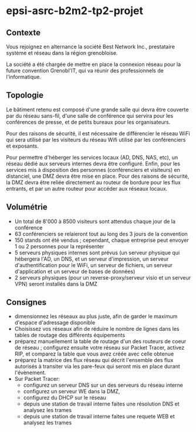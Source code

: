 # epsi-asrc-b2m2-tp2-projet
## Contexte
Vous rejoignez en alternance la société Best Network Inc., prestataire système et réseau dans la région grenobloise.

La société a été chargée de mettre en place la connexion réseau pour la future convention Grenobl'IT, qui va réunir des professionnels de l'informatique.

## Topologie
Le bâtiment retenu est composé d'une grande salle qui devra être couverte par du réseau sans-fil, d'une salle de conférence qui servira pour les conférences de presse, et de petits bureaux pour les organisateurs.

Pour des raisons de sécurité, il est nécessaire de différencier le réseau WiFi qui sera utilisé par les visiteurs du réseau Wifi utilisé par les conférenciers et exposants.

Pour permettre d'héberger les services locaux (AD, DNS, NAS, etc), un réseau dédié aux serveurs internes devra être configuré.
Enfin, pour les services mis à disposition des personnes (conférenciers et visiteurs) en distanciel, une DMZ devra être mise en place.
Pour des raisons de sécurité, la DMZ devra être reliée directement au routeur de bordure pour les flux entrants, et par un autre routeur pour accéder aux réseaux locaux.

## Volumétrie
 
  - Un total de 8'000 à 8500 visiteurs sont attendus chaque jour de la conférence
  - 63 conférenciers se relaieront tout au long des 3 jours de la convention
  - 150 stands ont été vendus ; cependant, chaque entreprise peut envoyer 1 ou 2 personnes pour la représenter
  - 5 serveurs physiques internes sont prévus (un serveur physique qui hébergera l'AD, un DNS, et un serveur d'impression, un serveur d'authentification pour le WiFi, un serveur de fichiers, un serveur d'application et un serveur de bases de données)
  - 2 serveurs physiques (pour un reverse-proxy/serveur visio et un serveur VPN) seront installés dans la DMZ

## Consignes 
 
  - dimensionnez les réseaux au plus juste, afin de garder le maximum d'espace d'adressage disponible
  - Choisissez vos réseaux afin de réduire le nombre de lignes dans les tables de routage des différents équipements
  - préparez manuellement la table de routage d'un des routeurs de coeur de réseau ; configurez ensuite votre réseau sur Packet Tracer, activez RIP, et comparez la table que vous avez créée avec celle obtenue
  - préparez la matrice des flux réseau qui décrit l'ensemble des flux autorisés à transiter via les pare-feux qui seront mis en place durant l'évènement.
  - Sur Packet Tracer: 
    - configurez un serveur DNS sur un des serveurs du réseau interne
    - configurez un serveur WE dans la DMZ,
    - configurez du DHCP sur le réseau
    - depuis une station de travail interne faites une résolution DNS et analysez les trames
    - depuis une station de travail interne faites une requete WEB et analysez les trames
